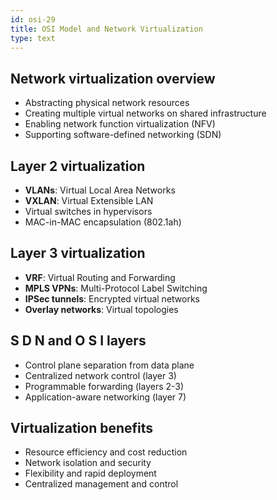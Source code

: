 ```yaml
---
id: osi-29
title: OSI Model and Network Virtualization
type: text
---
```


## Network virtualization overview

- Abstracting physical network resources
- Creating multiple virtual networks on shared infrastructure
- Enabling network function virtualization (NFV)
- Supporting software-defined networking (SDN)

## Layer 2 virtualization

- **VLANs**: Virtual Local Area Networks
- **VXLAN**: Virtual Extensible LAN
- Virtual switches in hypervisors
- MAC-in-MAC encapsulation (802.1ah)

## Layer 3 virtualization

- **VRF**: Virtual Routing and Forwarding
- **MPLS VPNs**: Multi-Protocol Label Switching
- **IPSec tunnels**: Encrypted virtual networks
- **Overlay networks**: Virtual topologies

## S D N and  O S I layers

- Control plane separation from data plane
- Centralized network control (layer 3)
- Programmable forwarding (layers 2-3)
- Application-aware networking (layer 7)

## Virtualization benefits

- Resource efficiency and cost reduction
- Network isolation and security
- Flexibility and rapid deployment
- Centralized management and control
